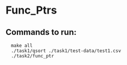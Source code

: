 # Func_Ptrs
## Commands to run:

```
  make all
  ./task1/qsort ./task1/test-data/test1.csv
  ./task2/func_ptr
```
